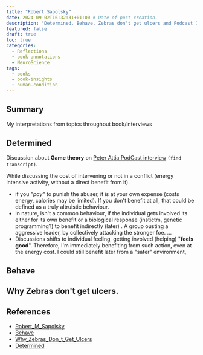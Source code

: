 ```yaml
---
title: "Robert Sapolsky"
date: 2024-09-02T16:32:31+01:00 # Date of post creation.
description: "Determined, Behave, Zebras don't get ulcers and Podcast Interviews notes"
featured: false
draft: true 
toc: true
categories:
  - Reflections
  - book-annotations
  - NeuroScience
tags:
  - books
  - book-insights
  - human-condition
---
```



## Summary

My interpretations from topics throughout book/interviews


## Determined

Discussion about **Game theory** on [Peter Attia PodCast interview](#) `(find transcript)`. 

While discussing the cost of intervening or not in a conflict (energy intensive activity, 
without a direct benefit from it).


* if you _"pay"_ to punish the abuser, it is at your own expense (costs energy, calories may be 
  limited). If you don't benefit at all, that could be defined as a truly altruistic behaviour.
* In nature, isn't a common behaviour, if the individual gets involved its either for its own 
  benefit or a biological response (instictm, genetic programming?) to benefit indirectly (later)
  . A  group ousting a aggressive leader, by collectively attacking the stronger foe. ...
* Discussions shifts to individual feeling, getting involved (helping) "**feels good**". 
  Therefore, I'm immediately benefiting from such action, even at the energy cost. I could 
  still benefit later from a "safer" environment,


## Behave


## Why Zebras don't get ulcers. 

## References

* [Robert_M_Sapolsky](https://www.goodreads.com/author/show/187.Robert_M_Sapolsky)
* [Behave](https://www.goodreads.com/book/show/31170723-behave)
* [Why_Zebras_Don_t_Get_Ulcers](https://www.goodreads.com/book/show/327.Why_Zebras_Don_t_Get_Ulcers)
* [Determined](https://www.goodreads.com/book/show/83817782-determined)
